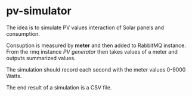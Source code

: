# pv-simulator

The idea is to simulate PV values interaction of Solar panels and consumption.

Consuption is measured by **meter** and then added to RabbitMQ instance.
From the rmq instance *PV generator* then takes values of a meter
and outputs summarized values.

The simulation should record each second with the meter values 0-9000 Watts.

The end result of a simulation is a CSV file.

